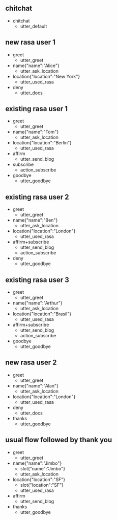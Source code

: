 ## chitchat
* chitchat
  - utter_default

## new rasa user 1
* greet
  - utter_greet
* name{"name":"Alice"}
  - utter_ask_location
* location{"location":"New York"}
  - utter_used_rasa
* deny
  - utter_docs

## existing rasa user 1
* greet
  - utter_greet
* name{"name":"Tom"}
  - utter_ask_location
* location{"location":"Berlin"}
  - utter_used_rasa
* affirm
  - utter_send_blog
* subscribe
  - action_subscribe
* goodbye
  - utter_goodbye

## existing rasa user 2
* greet
  - utter_greet
* name{"name":"Ben"}
  - utter_ask_location
* location{"location":"London"}
  - utter_used_rasa
* affirm+subscribe
  - utter_send_blog
  - action_subscribe
* deny
  - utter_goodbye

## existing rasa user 3
* greet
  - utter_greet
* name{"name":"Arthur"}
  - utter_ask_location
* location{"location":"Brasil"}
  - utter_used_rasa
* affirm+subscribe
  - utter_send_blog
  - action_subscribe
* goodbye
  - utter_goodbye

## new rasa user 2

* greet
    - utter_greet
* name{"name":"Alan"}
    - utter_ask_location
* location{"location":"London"}
    - utter_used_rasa
* deny
    - utter_docs
* thanks
    - utter_goodbye

## usual flow followed by thank you

* greet
    - utter_greet
* name{"name":"Jimbo"}
    - slot{"name":"Jimbo"}
    - utter_ask_location
* location{"location":"SF"}
    - slot{"location":"SF"}
    - utter_used_rasa
* affirm
	- utter_send_blog
* thanks
    - utter_goodbye
